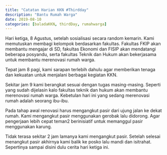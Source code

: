 ```yaml
---
title: "Catatan Harian KKN #Thirdday"
description: "Bantu Rumah Warga"
date: 2019-08-10
categories: [baladaKKN, thirdDay, rumahwarga]
---
```


Hari ketiga, 8 Agustus, setelah sosialisasi secara random kemarin. Kami memutuskan membagi kelompok berdasarkan fakultas. Fakultas FKIP akan membantu mengajar di SD, fakultas Ekonomi dan FISIP akan mendatangi beberapa posyandu, serta fakultas Teknik dan Hukum akan bekerjasama untuk membantu merenovasi rumah warga. 

Tepat jam 8 pagi, kami sarapan terlebih dahulu agar memberikan tenaga dan kekuatan untuk menjalani berbagai kegiatan KKN. 

Sekitar jam 9 kami berangkat sesuai dengan tugas masing-masing. Seperti yang sudah dijelasin kalo fakultas teknik dan hukum akan membantu merenovasi rumah warga. Kebetulan hari ini yang sedang merenovasi rumah adalah seorang ibu-ibu.

Pada tahap awal renovasi harus mengangkut pasir dari ujung jalan ke dekat rumah. Kami mengangkut pasir menggunakan gerobak lalu didorong. Agar pengerjaan lebih cepat teman2 berinisiatif untuk memanggul pasir menggunakan karung. 

Tidak terasa sekitar 2 jam lamanya kami mengangkut pasir. Setelah selesai menangkut pasir akhirnya kami balik ke posko lalu mandi dan isitrahat. Sepertinya sampai disini dulu cerita hari ketiga ini.